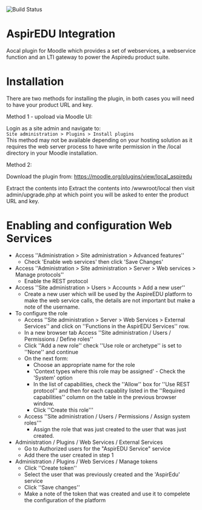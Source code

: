 ![Build Status](https://github.com/aspiredu/moodle-local_aspiredu/actions/workflows/master.yml/badge.svg?branch=dev)

AspirEDU Integration
===========================

Aocal plugin for Moodle which provides a set of webservices, a webservice function and an LTI gateway to power the Aspiredu product suite.

Installation
===========

There are two methods for installing the plugin, in both cases you will need to have your product URL and key.

Method 1 - upoload via Moodle UI:

Login as a site admin and navigate to:\
```Site administration > Plugins > Install plugins```\
This method may not be available depending on your hosting solution as it requires the web server process to have write permission in the /local directory in your Moodle installation.

Method 2:

Download the plugin from: https://moodle.org/plugins/view/local_aspiredu

Extract the contents into Extract the contents into /wwwroot/local then visit admin/upgrade.php at which point you will be asked to enter the product URL and key.

Enabling and configuration Web Services
=============================
- Access ''Administration > Site administration > Advanced features''
  - Check 'Enable web services' then click 'Save Changes'
- Access ''Administration > Site administration > Server > Web services > Manage protocols''
  - Enable the REST protocol
- Access ''Site administration > Users > Accounts > Add a new user''
  - Create a new user which will be used by the AspireEDU platform to make the web service calls, the details are not important but make a note of the username.
- To configure the role
  - Access ''Site administration > Server > Web Services > External Services'' and click on ''Functions in the AspirEDU Services'' row.
  - In a new browser tab Access ''Site administration / Users / Permissions / Define roles''
  - Click ''Add a new role'' check ''Use role or archetype'' is set to ''None'' and continue
  - On the next form:
    - Choose an appropriate name for the role
    - 'Context types where this role may be assigned' - Check the 'System' option
    - In the list of capabilities, check the ''Allow'' box for ''Use REST protocol'' and then for each capablity listed in the ''Required capabilities'' column on the table in the previous browser window.
    - Click ''Create this role'''
  - Access ''Site administration / Users / Permissions / Assign system roles'''
    - Assign the role that was just created to the user that was just created. 
- Administration / Plugins / Web Services / External Services
  - Go to Authorized users for the "AspirEDU Service"
   service 
  - Add there the user created in step 1 
- Administration / Plugins / Web Services / Manage tokens
  - Click ''Create token''
  - Select the user that was previously created and the 'AspirEdu' service
  - Click ''Save changes''
  - Make a note of the token that was created and use it to compelete the configuration of the platform
